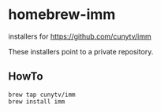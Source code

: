 # homebrew-imm
installers for https://github.com/cunytv/imm

These installers point to a private repository.

## HowTo

```
brew tap cunytv/imm
brew install imm
```


